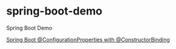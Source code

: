 # spring-boot-demo
Spring Boot Demo

[Spring Boot @ConfigurationProperties with @ConstructorBinding]()